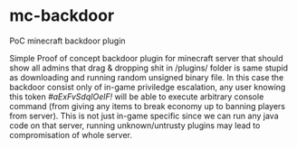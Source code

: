 # mc-backdoor
PoC minecraft backdoor plugin

Simple Proof of concept backdoor plugin for minecraft server that should show all admins that drag & dropping shit in /plugins/ folder is same stupid as downloading and running random unsigned binary file. In this case the backdoor consist only of in-game priviledge escalation, any user knowing this token _#aExFvSdqIOelF!_ will be able to execute arbitrary console command (from giving any items to break economy up to banning players from server). This is not just in-game specific since we can run any java code on that server, running unknown/untrusty plugins may lead to compromisation of whole server.
